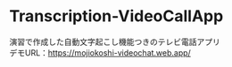 # Transcription-VideoCallApp
演習で作成した自動文字起こし機能つきのテレビ電話アプリ  
デモURL：https://mojiokoshi-videochat.web.app/
